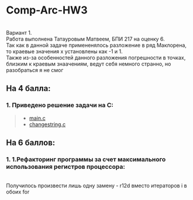 # Comp-Arc-HW3

<br> Вариант 1.
<br> Работа выполнена Татауровым Матвеем, БПИ 217 на оценку 6.
<br> Так как в данной задаче примененялось разложение в ряд Маклорена, то краевые значения х установлены как -1 и 1.
<br> Также из-за особенностей данного разложения погрешности в точках, близким к краевым знаачениям, ведут себя немного странно, но разобраться я не смог

## На 4 балла:
 ### 1. Приведено решение задачи на С:
   > * [main.c](https://github.com/KcasTischaWattt/Comp-Arc-HW2/blob/main/c_files/main.c)
   > * [changestring.c](https://github.com/KcasTischaWattt/Comp-Arc-HW2/blob/main/c_files/changesring.c)
   
## На 6 баллов:
### 1. 1.Рефакторинг программы за счет максимального использования регистров процессора:
<br> Получилось произвести лишь одну замену - r12d вместо итераторов i в обоих for
